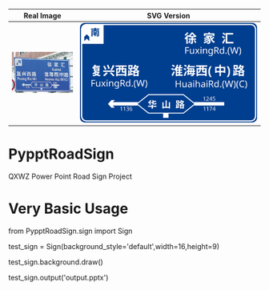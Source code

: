 Real Image             |  SVG Version
:---------------------:|:---------------------:
![Real Image](./Demo/Roadsign.jpg)  |  ![SVG Version](./Demo/output.svg)


# PypptRoadSign

 QXWZ Power Point Road Sign Project

# Very Basic Usage
from PypptRoadSign.sign import Sign

test_sign = Sign(background_style='default',width=16,height=9)

test_sign.background.draw()

test_sign.output('output.pptx')

